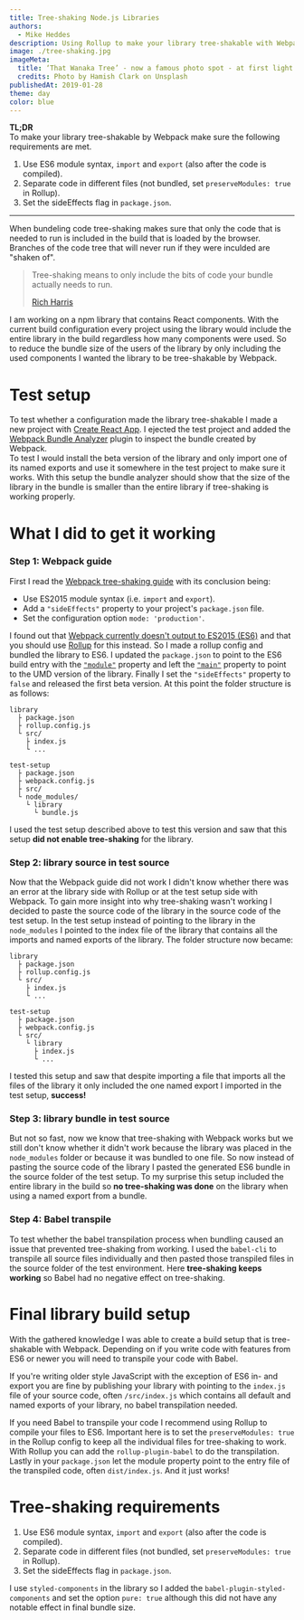 ```yaml
---
title: Tree-shaking Node.js Libraries
authors:
  - Mike Heddes
description: Using Rollup to make your library tree-shakable with Webpack
image: ./tree-shaking.jpg
imageMeta:
  title: ‘That Wanaka Tree’ - now a famous photo spot - at first light on the last day of winter. Serene and picturesque.
  credits: Photo by Hamish Clark on Unsplash
publishedAt: 2019-01-28
theme: day
color: blue
---
```


**TL;DR**<br/>
To make your library tree-shakable by Webpack make sure the following requirements are met.
1. Use ES6 module syntax, `import` and `export` (also after the code is compiled).
2. Separate code in different files (not bundled, set `preserveModules: true` in Rollup).
3. Set the sideEffects flag in `package.json`.

---

When bundeling code tree-shaking makes sure that only the code that is needed to run is included in the build that is loaded by the browser. Branches of the code tree that will never run if they were inculded are "shaken of".

> Tree-shaking means to only include the bits of code your bundle actually needs to run.
>
> [Rich Harris](https://medium.com/@Rich_Harris/tree-shaking-versus-dead-code-elimination-d3765df85c80)


I am working on a npm library that contains React components. With the current build configuration every project using the library would include the entire library in the build regardless how many components were used. So to reduce the bundle size of the users of the library by only including the used components I wanted the library to be tree-shakable by Webpack.

# Test setup
To test whether a configuration made the library tree-shakable I made a new project with [Create React App](https://github.com/facebook/create-react-app). I ejected the test project and added the [Webpack Bundle Analyzer](https://github.com/webpack-contrib/webpack-bundle-analyzer) plugin to inspect the bundle created by Webpack.<br/>To test I would install the beta version of the library and only import one of its named exports and use it somewhere in the test project to make sure it works. With this setup the bundle analyzer should show that the size of the library in the bundle is smaller than the entire library if tree-shaking is working properly.


# What I did to get it working
### Step 1: Webpack guide
First I read the [Webpack tree-shaking guide](https://webpack.js.org/guides/tree-shaking/) with its conclusion being:

- Use ES2015 module syntax (i.e. `import` and `export`).
- Add a `"sideEffects"` property to your project's `package.json` file.
- Set the configuration option `mode: 'production'`.

I found out that [Webpack currently doesn't output to ES2015 (ES6)](https://stackoverflow.com/questions/50058680/use-webpack-to-output-es6) and that you should use [Rollup](https://rollupjs.org) for this instead. So I made a rollup config and bundled the library to ES6. I updated the `package.json` to point to the ES6 build entry with the [`"module"`](https://stackoverflow.com/questions/42708484/what-is-the-module-package-json-field-for/42817320) property and left the [`"main"`](https://docs.npmjs.com/files/package.json#main) property to point to the UMD version of the library. Finally I set the `"sideEffects"` property to `false` and released the first beta version. At this point the folder structure is as follows:

```
library
  ├ package.json
  ├ rollup.config.js
  └ src/
    ├ index.js
    └ ...

test-setup
  ├ package.json
  ├ webpack.config.js
  ├ src/
  └ node_modules/
    └ library
      └ bundle.js
```

I used the test setup described above to test this version and saw that this setup **did not enable tree-shaking** for the library.

### Step 2: library source in test source
Now that the Webpack guide did not work I didn't know whether there was an error at the library side with Rollup or at the test setup side with Webpack. To gain more insight into why tree-shaking wasn't working I decided to paste the source code of the library in the source code of the test setup. In the test setup instead of pointing to the library in the `node_modules` I pointed to the index file of the library that contains all the imports and named exports of the library. The folder structure now became:

```
library
  ├ package.json
  ├ rollup.config.js
  └ src/
    ├ index.js
    └ ...

test-setup
  ├ package.json
  ├ webpack.config.js
  └ src/
    └ library
      ├ index.js
      └ ...
```

I tested this setup and saw that despite importing a file that imports all the files of the library it only included the one named export I imported in the test setup, **success!**

### Step 3: library bundle in test source
But not so fast, now we know that tree-shaking with Webpack works but we still don't know whether it didn't work because the library was placed in the `node_modules` folder or because it was bundled to one file. So now instead of pasting the source code of the library I pasted the generated ES6 bundle in the source folder of the test setup. To my surprise this setup included the entire library in the build so **no tree-shaking was done** on the library when using a named export from a bundle.

### Step 4: Babel transpile
To test whether the babel transpilation process when bundling caused an issue that prevented tree-shaking from working. I used the `babel-cli` to transpile all source files individually and then pasted those transpiled files in the source folder of the test environment. Here **tree-shaking keeps working** so Babel had no negative effect on tree-shaking.

# Final library build setup
With the gathered knowledge I was able to create a build setup that is tree-shakable with Webpack. Depending on if you write code with features from ES6 or newer you will need to transpile your code with Babel.

If you're writing older style JavaScript with the exception of ES6 in- and export you are fine by publishing your library with pointing to the `index.js` file of your source code, often `/src/index.js` which contains all default and named exports of your library, no babel transpilation needed.

If you need Babel to transpile your code I recommend using Rollup to compile your files to ES6. Important here is to set the `preserveModules: true` in the Rollup config to keep all the individual files for tree-shaking to work. With Rollup you can add the `rollup-plugin-babel` to do the transpilation. Lastly in your `package.json` let the module property point to the entry file of the transpiled code, often `dist/index.js`. And it just works!

# Tree-shaking requirements
1. Use ES6 module syntax, `import` and `export` (also after the code is compiled).
2. Separate code in different files (not bundled, set `preserveModules: true` in Rollup).
3. Set the sideEffects flag in `package.json`.

I use `styled-components` in the library so I added the `babel-plugin-styled-components` and set the option `pure: true` although this did not have any notable effect in final bundle size.



